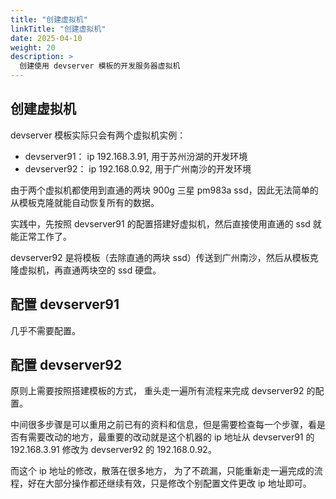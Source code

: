 ```yaml
---
title: "创建虚拟机"
linkTitle: "创建虚拟机"
date: 2025-04-10
weight: 20
description: >
  创建使用 devserver 模板的开发服务器虚拟机
---
```


## 创建虚拟机

devserver 模板实际只会有两个虚拟机实例：

- devserver91： ip 192.168.3.91, 用于苏州汾湖的开发环境
- devserver92： ip 192.168.0.92, 用于广州南沙的开发环境

由于两个虚拟机都使用到直通的两块 900g 三星 pm983a ssd，因此无法简单的从模板克隆就能自动恢复所有的数据。

实践中，先按照 devserver91 的配置搭建好虚拟机，然后直接使用直通的 ssd 就能正常工作了。

devserver92 是将模板（去除直通的两块 ssd）传送到广州南沙，然后从模板克隆虚拟机，再直通两块空的 ssd 硬盘。

## 配置 devserver91

几乎不需要配置。

## 配置 devserver92

原则上需要按照搭建模板的方式， 重头走一遍所有流程来完成 devserver92 的配置。

中间很多步骤是可以重用之前已有的资料和信息，但是需要检查每一个步骤，看是否有需要改动的地方，最重要的改动就是这个机器的 ip 地址从 devserver91 的 192.168.3.91 修改为 devserver92 的 192.168.0.92。

而这个 ip 地址的修改，散落在很多地方， 为了不疏漏，只能重新走一遍完成的流程，好在大部分操作都还继续有效，只是修改个别配置文件更改 ip 地址即可。



